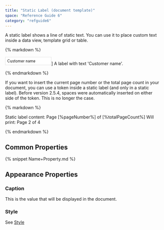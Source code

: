 ```yaml
---
title: "Static Label (document template)"
space: "Reference Guide 6"
category: "refguide6"
---
```



A static label shows a line of static text. You can use it to place custom text inside a data view, template grid or table.

<div class="alert alert-info">{% markdown %}

![](attachments/819203/918130.png)]
A label with text 'Customer name'.

{% endmarkdown %}</div>

If you want to insert the current page number or the total page count in your document, you can use a token inside a static label (and only in a static label).
Before version 2.5.4, spaces were automatically inserted on either side of the token. This is no longer the case.

<div class="alert alert-info">{% markdown %}

Static label content: Page [%pageNumber%] of [%totalPageCount%]
Will print: Page 2 of 4

{% endmarkdown %}</div>

## Common Properties

{% snippet Name+Property.md %}

## Appearance Properties

### Caption

This is the value that will be displayed in the document.

### Style

See [Style](Style)